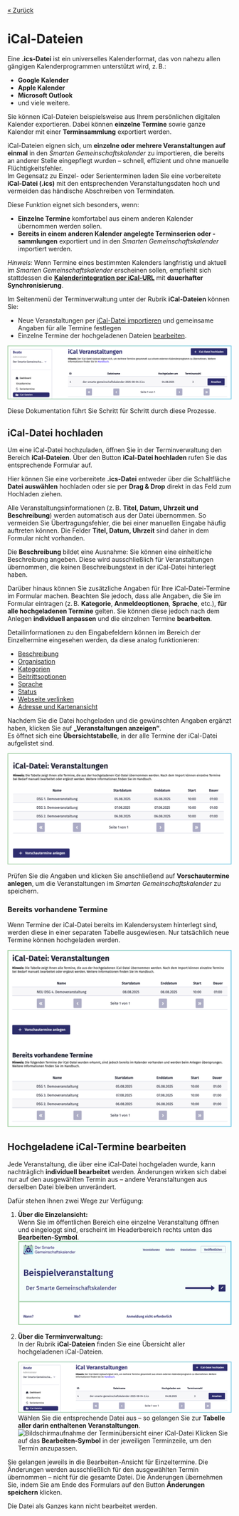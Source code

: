 
[« Zurück](/get-started)

# iCal-Dateien

Eine **.ics-Datei** ist ein universelles Kalenderformat, das von nahezu allen gängigen Kalenderprogrammen unterstützt wird, z. B.:
- **Google Kalender**
- **Apple Kalender**
- **Microsoft Outlook**
- und viele weitere.

Sie können iCal-Dateien beispielsweise aus Ihrem persönlichen digitalen Kalender exportieren. Dabei können **einzelne Termine** sowie ganze Kalender mit einer **Terminsammlung** exportiert werden. 

iCal-Dateien eignen sich, um **einzelne oder mehrere Veranstaltungen auf einmal** in den *Smarten Gemeinschaftskalender* zu importieren, die bereits an anderer Stelle eingepflegt wurden – schnell, effizient und ohne manuelle Flüchtigkeitsfehler.  
Im Gegensatz zu Einzel- oder Serienterminen laden Sie eine vorbereitete **iCal-Datei (.ics)** mit den entsprechenden Veranstaltungsdaten hoch und vermeiden das händische Abschreiben von Termindaten.  

Diese Funktion eignet sich besonders, wenn:  
- **Einzelne Termine** komfortabel aus einem anderen Kalender übernommen werden sollen.  
- **Bereits in einem anderen Kalender angelegte Terminserien oder -sammlungen** exportiert und in den *Smarten Gemeinschaftskalender* importiert werden.  

*Hinweis:* Wenn Termine eines bestimmten Kalenders langfristig und aktuell im *Smarten Gemeinschaftskalender* erscheinen sollen, empfiehlt sich stattdessen die **[Kalenderintegration per iCal-URL](/Terminverwaltung/Kalenderintegration/)** mit **dauerhafter Synchronisierung**.  

Im Seitenmenü der Terminverwaltung unter der Rubrik **iCal-Dateien** können Sie:  
- Neue Veranstaltungen per [iCal-Datei importieren](#ical-datei-hochladen) und gemeinsame Angaben für alle Termine festlegen  
- Einzelne Termine der hochgeladenen Dateien [bearbeiten](#hochgeladene-ical-termine-bearbeiten).

![Bildschirmaufnahme der Rubrik iCal-Dateien in der Terminverwaltung](./Bilder/iCal-Dateien.png)

Diese Dokumentation führt Sie Schritt für Schritt durch diese Prozesse.

## iCal-Datei hochladen

Um eine iCal-Datei hochzuladen, öffnen Sie in der Terminverwaltung den Bereich **iCal-Dateien**. Über den Button **iCal-Datei hochladen** rufen Sie das entsprechende Formular auf.

Hier können Sie eine vorbereitete **.ics-Datei** entweder über die Schaltfläche **Datei auswählen** hochladen oder sie per **Drag & Drop** direkt in das Feld zum Hochladen ziehen. 

Alle Veranstaltungsinformationen (z. B. **Titel, Datum, Uhrzeit und Beschreibung**) werden automatisch aus der Datei übernommen. So vermeiden Sie Übertragungsfehler, die bei einer manuellen Eingabe häufig auftreten können. Die Felder  **Titel, Datum, Uhrzeit** sind daher in dem Formular nicht vorhanden.

Die **Beschreibung** bildet eine Ausnahme: Sie können eine einheitliche Beschreibung angeben. Diese wird ausschließlich für Veranstaltungen übernommen, die keinen Beschreibungstext in der iCal-Datei hinterlegt haben. 

Darüber hinaus können Sie zusätzliche Angaben für Ihre iCal-Datei-Termine im Formular machen. Beachten Sie jedoch, dass alle Angaben, die Sie im Formular eintragen (z. B. **Kategorie**, **Anmeldeoptionen**, **Sprache**, etc.), **für alle hochgeladenen Termine** gelten. Sie können diese jedoch nach dem Anlegen **individuell anpassen** und die einzelnen Termine **bearbeiten**.

Detailinformationen zu den Eingabefeldern können im Bereich der Einzeltermine eingesehen werden, da diese analog funktionieren:

- [Beschreibung](/Terminverwaltung/Einzeltermine/#beschreibung)
- [Organisation](/Terminverwaltung/Einzeltermine/#organisation)
- [Kategorien](/Terminverwaltung/Einzeltermine/#kategorien)
- [Beitrittsoptionen](/Terminverwaltung/Einzeltermine/#beitrittsoptionen)
- [Sprache](/Terminverwaltung/Einzeltermine/#sprache)
- [Status](/Terminverwaltung/Einzeltermine/#status)
- [Webseite verlinken](/Terminverwaltung/Einzeltermine/#webseite-verlinken)
- [Adresse und Kartenansicht](/Terminverwaltung/Einzeltermine/#adresse-und-kartenansicht)


Nachdem Sie die Datei hochgeladen und die gewünschten Angaben ergänzt haben, klicken Sie auf **„Veranstaltungen anzeigen“**.  
Es öffnet sich eine **Übersichtstabelle**, in der alle Termine der iCal-Datei aufgelistet sind. 

 ![Bildschirmaufnahme der Vorschau der Termine, die durch die iCal-Datei hochgeladen werden](./Bilder/Vorschau.png)

Prüfen Sie die Angaben und klicken Sie anschließend auf **Vorschautermine anlegen**, um die Veranstaltungen im *Smarten Gemeinschaftskalender* zu speichern.

### Bereits vorhandene Termine
Wenn Termine der iCal-Datei bereits im Kalendersystem hinterlegt sind, werden diese in einer separaten Tabelle ausgewiesen. Nur tatsächlich neue Termine können hochgeladen werden. 

 ![Bilschirmaufnahme der beiden Tabellen: Neu anzulegende Termine und bereits vorhandene Termine](./Bilder/Doppelpflege.png)


## Hochgeladene iCal-Termine bearbeiten

Jede Veranstaltung, die über eine iCal-Datei hochgeladen wurde, kann nachträglich **individuell bearbeitet** werden. Änderungen wirken sich dabei nur auf den ausgewählten Termin aus – andere Veranstaltungen aus derselben Datei bleiben unverändert.

Dafür stehen Ihnen zwei Wege zur Verfügung:

1. **Über die Einzelansicht:**  
   Wenn Sie im öffentlichen Bereich eine einzelne Veranstaltung öffnen und eingeloggt sind, erscheint im Headerbereich rechts unten das **Bearbeiten-Symbol**.
    ![Bildschirmaufnahme des Headers eines Einzeltermins im eingeloggten Zustand mit Option zum Bearbeiten ](./Bilder/bearbeiten%20Einzelansicht.png)

2. **Über die Terminverwaltung:**  
   In der Rubrik **iCal-Dateien** finden Sie eine Übersicht aller hochgeladenen iCal-Dateien.  
  
    ![Bildschirmaufnahme der Übersichtstabelle der iCal-Dateien in der Terminverwaltung](./Bilder/iCal-Dateien.png)
     Wählen Sie die entsprechende Datei aus – so gelangen Sie zur **Tabelle aller darin enthaltenen Veranstaltungen**.  
   ![Bildschirmaufnahme der Terminübersicht einer iCal-Datei](./Bilder/terminübersicht.png)
   Klicken Sie auf das **Bearbeiten-Symbol** in der jeweiligen Terminzeile, um den Termin anzupassen.

Sie gelangen jeweils in die Bearbeiten-Ansicht für Einzeltermine. Die Änderungen werden ausschließlich für den ausgewählten Termin übernommen – nicht für die gesamte Datei. Die Änderungen übernehmen Sie, indem Sie am Ende des Formulars auf den Button **Änderungen speichern** klicken.  

Die Datei als Ganzes kann nicht bearbeitet werden. 